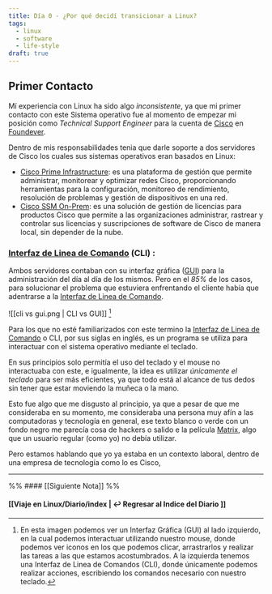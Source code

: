 ```yaml
---
title: Día 0 - ¿Por qué decidí transicionar a Linux?
tags:
  - linux
  - software
  - life-style
draft: true
---
```

## Primer Contacto

Mí experiencia con Linux ha sido algo *inconsistente*, ya que mi primer contacto con este Sistema operativo fue al momento de empezar mi posición como *Technical Support Engineer* para la cuenta de [Cisco](https://www.cisco.com/) en [Foundever](https://foundever.com/es/).

Dentro de mis responsabilidades tenia que darle soporte a dos servidores de Cisco los cuales sus sistemas operativos eran basados en Linux:

- [Cisco Prime Infrastructure](https://www.cisco.com/site/es/es/products/networking/index.html): es una plataforma de gestión que permite administrar, monitorear y optimizar redes Cisco, proporcionando herramientas para la configuración, monitoreo de rendimiento, resolución de problemas y gestión de dispositivos en una red.
- [Cisco SSM On-Prem](https://www.cisco.com/c/en/us/products/collateral/cloud-systems-management/smart-software-manager-satellite/datasheet-c78-734539.html): es una solución de gestión de licencias para productos Cisco que permite a las organizaciones administrar, rastrear y controlar sus licencias y suscripciones de software de Cisco de manera local, sin depender de la nube.

### [Interfaz de Linea de Comando](https://aws.amazon.com/es/what-is/cli/) (CLI) :

Ambos servidores contaban con su interfaz gráfica ([GUI](https://es.wikipedia.org/wiki/Interfaz_gr%C3%A1fica_de_usuario)) para la administración del día al día de los mismos.
Pero en el *85%* de los casos, para solucionar el problema que estuviera enfrentando el cliente había que adentrarse a la [Interfaz de Linea de Comando](https://aws.amazon.com/es/what-is/cli/).

![[cli vs gui.png | CLI vs GUI]] [^Imagen]

[^Imagen]: En esta imagen podemos ver un Interfaz Gráfica (GUI) al lado izquierdo, en la cual podemos interactuar utilizando nuestro mouse, donde podemos ver iconos en los que podemos clicar, arrastrarlos y realizar las tareas a las que estamos acostumbrados. A la izquierda tenemos una Interfaz de Linea de Comandos (CLI), donde únicamente podemos realizar acciones, escribiendo los comandos necesario con nuestro teclado.

Para los que no esté familiarizados con este termino la [Interfaz de Linea de Comando](https://aws.amazon.com/es/what-is/cli/) o CLI, por sus siglas en inglés, es un programa se utiliza para interactuar con el sistema operativo mediante el teclado.

En sus principios solo permitía el uso del teclado y el mouse no interactuaba con este, e igualmente, la idea es utilizar *únicamente el teclado* para ser más eficientes, ya que todo está al alcance de tus dedos sin tener que estar moviendo la muñeca o la mano.

Esto fue algo que me disgusto al principio, ya que a pesar de que me consideraba en su momento, me consideraba una persona muy afín a las computadoras y tecnología en general, ese texto blanco o verde con un fondo negro me parecía cosa de hackers o salido e la película [Matrix](https://es.wikipedia.org/wiki/Matrix), algo que un usuario regular (como yo) no debía utilizar.

Pero estamos hablando que yo ya estaba en un contexto laboral, dentro de una empresa de tecnología como lo es Cisco,

---

%% #### [[Siguiente Nota]]  %%
#### [[Viaje en Linux/Diario/index | ↩️ Regresar al Indice del Diario ]]